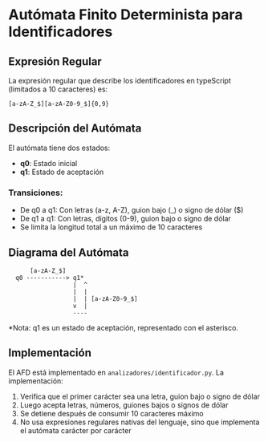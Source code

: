 # Autómata Finito Determinista para Identificadores

## Expresión Regular
La expresión regular que describe los identificadores en typeScript (limitados a 10 caracteres) es:

```
[a-zA-Z_$][a-zA-Z0-9_$]{0,9}
```

## Descripción del Autómata
El autómata tiene dos estados:
- **q0**: Estado inicial
- **q1**: Estado de aceptación

### Transiciones:
- De q0 a q1: Con letras (a-z, A-Z), guion bajo (_) o signo de dólar ($)
- De q1 a q1: Con letras, dígitos (0-9), guion bajo o signo de dólar
- Se limita la longitud total a un máximo de 10 caracteres

## Diagrama del Autómata
```
      [a-zA-Z_$]
  q0 -----------> q1*
                  |  ^
                  |  |
                  |  | [a-zA-Z0-9_$]
                  v  |
                  ----
```

*Nota: q1 es un estado de aceptación, representado con el asterisco.

## Implementación
El AFD está implementado en `analizadores/identificador.py`. La implementación:
1. Verifica que el primer carácter sea una letra, guion bajo o signo de dólar
2. Luego acepta letras, números, guiones bajos o signos de dólar
3. Se detiene después de consumir 10 caracteres máximo
4. No usa expresiones regulares nativas del lenguaje, sino que implementa el autómata carácter por carácter 
